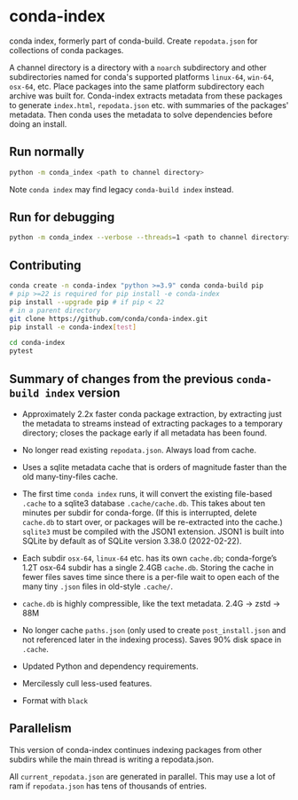 # conda-index
conda index, formerly part of conda-build. Create `repodata.json` for
collections of conda packages.

A channel directory is a directory with a `noarch` subdirectory and other subdirectories named for conda's supported platforms `linux-64`, `win-64`, `osx-64`, etc. Place packages into the same platform subdirectory each archive was built for. Conda-index extracts metadata from these packages to generate `index.html`, `repodata.json` etc. with summaries of the packages' metadata. Then conda uses the metadata to solve dependencies before doing an install.

## Run normally

```sh
python -m conda_index <path to channel directory>
```

Note `conda index` may find legacy `conda-build index` instead.

## Run for debugging

```sh
python -m conda_index --verbose --threads=1 <path to channel directory>
```

## Contributing

```sh
conda create -n conda-index "python >=3.9" conda conda-build pip
# pip >=22 is required for pip install -e conda-index
pip install --upgrade pip # if pip < 22
# in a parent directory
git clone https://github.com/conda/conda-index.git
pip install -e conda-index[test]

cd conda-index
pytest
```

## Summary of changes from the previous `conda-build index` version

* Approximately 2.2x faster conda package extraction, by extracting just the
  metadata to streams instead of extracting packages to a temporary directory;
  closes the package early if all metadata has been found.

* No longer read existing `repodata.json`. Always load from cache.

* Uses a sqlite metadata cache that is orders of magnitude faster than the old
  many-tiny-files cache.

* The first time `conda index` runs, it will convert the existing file-based
  `.cache` to a sqlite3 database `.cache/cache.db`. This takes about ten minutes
  per subdir for conda-forge. (If this is interrupted, delete `cache.db` to
  start over, or packages will be re-extracted into the cache.) `sqlite3` must
  be compiled with the JSON1 extension. JSON1 is built into SQLite by default as
  of SQLite version 3.38.0 (2022-02-22).

* Each subdir `osx-64`, `linux-64` etc. has its own `cache.db`; conda-forge’s
  1.2T osx-64 subdir has a single 2.4GB `cache.db`. Storing the cache in fewer
  files saves time since there is a per-file wait to open each of the
  many tiny `.json` files in old-style `.cache/`.

* `cache.db` is highly compressible, like the text metadata. 2.4G → zstd → 88M

* No longer cache `paths.json` (only used to create `post_install.json` and not
  referenced later in the indexing process). Saves 90% disk space in `.cache`.

* Updated Python and dependency requirements.

* Mercilessly cull less-used features.

* Format with `black`

## Parallelism

This version of conda-index continues indexing packages from other subdirs while
the main thread is writing a repodata.json.

All `current_repodata.json` are generated in parallel. This may use a lot of ram
if `repodata.json` has tens of thousands of entries.

